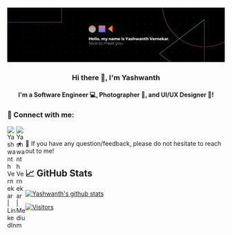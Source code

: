 <p align="center">
  <a href="https://www.yushi.dev/" target="_blank" rel="noreferrer"><img src="https://github.com/Mojojojooo/Mojojojooo/blob/main/images/Hello%2C%20my%20name%20is%20Yashwanth%20Vernekar.%20Nice%20to%20meet%20you..png" alt="my banner"></a>
</p>

<!-- ### Hi there 👋 -->

<h3 align="center">
Hi there 👋, I'm Yashwanth
<!--   <a href="https://www.yushi.dev/" target="_blank" rel="noreferrer">Yu</a> 👋 -->
</h3>

<h4 align="center">
I'm a Software Engineer 💻, Photographer 📸, and UI/UX Designer 🎨!
</h2> 

### 🤝 Connect with me:

<a href="https://www.linkedin.com/in/yashwanth-vernekar-491512146/"><img align="left" src="https://raw.githubusercontent.com/yushi1007/yushi1007/main/images/linkedin.svg" alt="Yashwanth Vernekar | LinkedIn" width="21px"/></a>
<!-- <a href="#"><img align="left" src="https://raw.githubusercontent.com/yushi1007/yushi1007/main/images/instagram.svg" alt="Yashwanth Vernekar | Instagram" width="21px"/></a> -->
<a href="https://medium.com/@yashvernekar674"><img align="left" src="https://img.shields.io/badge/Medium-12100E?style=for-the-badge&logo=medium&logoColor=white" alt="Yashwanth Vernekar | Medium" width="21px"/></a>
</br>
- 💬 If you have any question/feedback, please do not hesitate to reach out to me!


## 📈 GitHub Stats 

[![Yashwanth's github stats](https://github-readme-stats.vercel.app/api?username=Mojojojooo)](https://github.com/Mojojojooo)

[![Visitors](https://visitor-badge.glitch.me/badge?page_id=Mojojojooo.Mojojojooo)](https://github.com/Mojojojooo)

<!--
**Mojojojooo/Mojojojooo** is a ✨ _special_ ✨ repository because its `README.md` (this file) appears on your GitHub profile.

Here are some ideas to get you started:

- 🔭 I’m currently working on ...
- 🌱 I’m currently learning ...
- 👯 I’m looking to collaborate on ...
- 🤔 I’m looking for help with ...
- 💬 Ask me about ...
- 📫 How to reach me: ...
- 😄 Pronouns: ...
- ⚡ Fun fact: ...
-->
